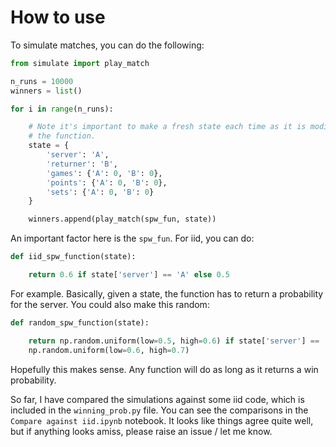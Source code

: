 # How to use

To simulate matches, you can do the following:

```python
from simulate import play_match

n_runs = 10000
winners = list()

for i in range(n_runs):

    # Note it's important to make a fresh state each time as it is modified by
    # the function.
    state = {
        'server': 'A',
        'returner': 'B',
        'games': {'A': 0, 'B': 0},
        'points': {'A': 0, 'B': 0},
        'sets': {'A': 0, 'B': 0}
    }

    winners.append(play_match(spw_fun, state))
```

An important factor here is the `spw_fun`. For iid, you can do:

```python
def iid_spw_function(state):

    return 0.6 if state['server'] == 'A' else 0.5
```

For example. Basically, given a state, the function has to return a probability
for the server. You could also make this random:

```python
def random_spw_function(state):

    return np.random.uniform(low=0.5, high=0.6) if state['server'] == 'A' else
    np.random.uniform(low=0.6, high=0.7)
```

Hopefully this makes sense. Any function will do as long as it returns a win
probability.

So far, I have compared the simulations against some iid code, which is included
in the `winning_prob.py` file. You can see the comparisons in the `Compare
against iid.ipynb` notebook. It looks like things agree quite well, but if
anything looks amiss, please raise an issue / let me know.
